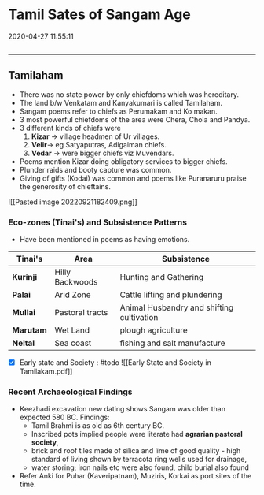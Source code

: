 # Tamil Sates of Sangam Age

2020-04-27 11:55:11

```toc
```

---

## Tamilaham

- There was no state power by only chiefdoms which was hereditary.
- The land b/w Venkatam and Kanyakumari is called Tamilaham.
- Sangam poems refer to chiefs as Perumakam and Ko makan.
- 3 most powerful chiefdoms of the area were Chera, Chola and Pandya.
- 3 different kinds of chiefs were
	1. **Kizar** → village headmen of Ur villages.
	2. **Velir**→ eg Satyaputras, Adigaiman chiefs.
	3. **Vedar** → were bigger chiefs viz Muvendars.
- Poems mention Kizar doing obligatory services to bigger chiefs.
- Plunder raids and booty capture was common.
- Giving of gifts (Kodai) was common and poems like Puranaruru praise the generosity of chieftains.

![[Pasted image 20220921182409.png]]

### Eco-zones (Tinai's) and Subsistence Patterns

- Have been mentioned in poems as having emotions.

| **Tinai's** | **Area**        | **Subsistence**                           |
|--------------|-----------------|-------------------------------------------|
| **Kurinji**  | Hilly Backwoods | Hunting and Gathering                     |
| **Palai**        | Arid Zone       | Cattle lifting and plundering             |
| **Mullai**       | Pastoral tracts | Animal Husbandry and shifting cultivation |
| **Marutam**      | Wet Land        | plough agriculture                        |
| **Neital**       | Sea coast       | fishing and salt manufacture              |

 - [x] Early state and Society : #todo
![[Early State and Society in Tamilakam.pdf]]

### Recent Archaeological Findings

- Keezhadi excavation new dating shows Sangam was older than expected 580 BC. Findings:
    - Tamil Brahmi is as old as 6th century BC.
    - Inscribed pots implied people were literate had **agrarian pastoral society**,
    - brick and roof tiles made of silica and lime of good quality - high standard of living shown by terracota ring wells used for drainage,
    - water storing; iron nails etc were also found, child burial also found
- Refer Anki for Puhar (Kaveripatnam), Muziris, Korkai as port sites of the time.
